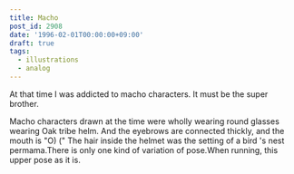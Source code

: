 ```yaml
---
title: Macho
post_id: 2908
date: '1996-02-01T00:00:00+09:00'
draft: true
tags:
  - illustrations
  - analog
---
```


At that time I was addicted to macho characters. It must be the super brother.

Macho characters drawn at the time were wholly wearing round glasses wearing Oak tribe helm. And the eyebrows are connected thickly, and the mouth is "O) (" The hair inside the helmet was the setting of a bird 's nest permama.There is only one kind of variation of pose.When running, this upper pose as it is.

